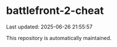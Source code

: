 # battlefront-2-cheat

Last updated: 2025-06-26 21:55:57

This repository is automatically maintained.
